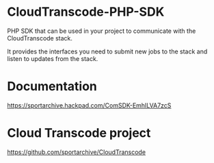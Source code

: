 CloudTranscode-PHP-SDK
====================

PHP SDK that can be used in your project to communicate with the CloudTranscode stack. 

It provides the interfaces you need to submit new jobs to the stack and listen to updates from the stack.

# Documentation

https://sportarchive.hackpad.com/ComSDK-EmhILVA7zcS

# Cloud Transcode project

https://github.com/sportarchive/CloudTranscode

